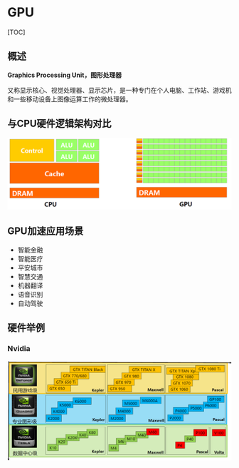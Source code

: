 # GPU

[TOC]

## 概述

**Graphics Processing Unit，图形处理器**

又称显示核心、视觉处理器、显示芯片，是一种专门在个人电脑、工作站、游戏机和一些移动设备上图像运算工作的微处理器。

## 与CPU硬件逻辑架构对比

![](../../Image/c/cpu_gpu.png)

## GPU加速应用场景

* 智能金融
* 智能医疗
* 平安城市
* 智慧交通
* 机器翻译
* 语音识别
* 自动驾驶

## 硬件举例

### Nvidia

![](../../Image/n/nvidia.png)

